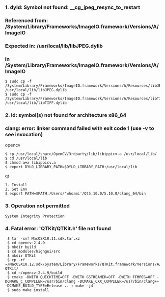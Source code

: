 ### 1. dyld: Symbol not found: __cg_jpeg_resync_to_restart
###     Referenced from: /System/Library/Frameworks/ImageIO.framework/Versions/A/ImageIO
###     Expected in: /usr/local/lib/libJPEG.dylib
###     in /System/Library/Frameworks/ImageIO.framework/Versions/A/ImageIO
    
    $ sudo cp -f /System/Library/Frameworks/ImageIO.framework/Versions/A/Resources/libJPEG.dylib /usr/local/lib/libJPEG.dylib
    $ sudo cp -f /System/Library/Frameworks/ImageIO.framework/Versions/A/Resources/libTIFF.dylib /usr/local/lib/libTIFF.dylib

### 2. ld: symbol(s) not found for architecture x86_64 
###   clang: error: linker command failed with exit code 1 (use -v to see invocation)

   opencv
   
    $ cp /usr/local/share/OpenCV/3rdparty/lib/libippicv.a /usr/local/lib/
    $ cd /usr/local/lib
    $ chmod a+x libippicv.a
    $ export DYLD_LIBRARY_PATH=$DYLD_LIBRARY_PATH:/usr/local/lib
    
   qt
   
    1. Install
    2. Set Env
    $ export PATH=$PATH:/Users/'whoami'/Qt5.10.0/5.10.0/clang_64/bin

### 3. Operation not permitted

    System Integrity Protection
    
### 4. Fatal error: 'QTKit/QTKit.h' file not found

     $ tar -xvf MacOSX10.11.sdk.tar.xz
     $ cd opencv-2.4.9
     $ mkdir build
     $ cd modules/highgui/src
     $ mkdir QTKit
     $ cp -rf ~/MacOSX10.12.sdk/System/Library/Frameworks/QTKit.framework/Versions/A/Headers/*.* QTKit/
     $ cd ~/opencv-2.4.9/build
     $ cmake -DWITH_QUICKTIME=OFF -DWITH_GSTREAMER=OFF -DWITH_FFMPEG=OFF -DCMAKE_C_COMPILER=/usr/bin/clang -DCMAKE_CXX_COMPILER=/usr/bin/clang++ -DCMAKE_BUILD_TYPE=Release .. ; make -j4
     $ sudo make install
